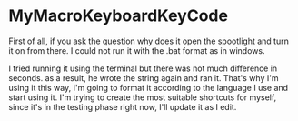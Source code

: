 # MyMacroKeyboardKeyCode

First of all, if you ask the question why does it open the spootlight and turn it on from there. I could not run it with the .bat format as in windows.

I tried running it using the terminal but there was not much difference in seconds. as a result, he wrote the string again and ran it. That's why I'm using it this way, I'm going to format it according to the language I use and start using it. I'm trying to create the most suitable shortcuts for myself, since it's in the testing phase right now, I'll update it as I edit.
